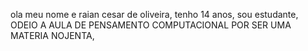 ola meu nome e raian cesar de oliveira, 
tenho 14 anos,
sou estudante,
ODEIO A AULA DE PENSAMENTO COMPUTACIONAL POR SER UMA MATERIA NOJENTA,




